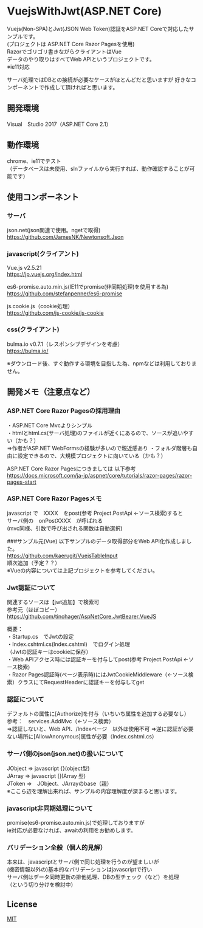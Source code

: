 # VuejsWithJwt(ASP.NET Core)
Vuejs(Non-SPA)とJwt(JSON Web Token)認証をASP.NET Coreで対応したサンプルです。  
(プロジェクトは ASP.NET Core Razor Pagesを使用)  
Razorでゴリゴリ書きながらクライアントはVue  
データのやり取りはすべてWeb APIというプロジェクトです。  
※ie11対応  
  
サーバ処理ではDBとの接続が必要なケースがほとんどだと思いますが
好きなコンポーネントで作成して頂ければと思います。

## 開発環境
Visual　Studio 2017（ASP.NET Core 2.1）   

## 動作環境
chrome、ie11でテスト  
（データベースは未使用、slnファイルから実行すれば、動作確認することが可能です）

## 使用コンポーネント
### サーバ
json.net(json関連で使用。ngetで取得)  
https://github.com/JamesNK/Newtonsoft.Json  

### javascript(クライアント)
Vue.js v2.5.21  
https://jp.vuejs.org/index.html  

es6-promise.auto.min.js(IE11でpromise(非同期処理)を使用する為)  
https://github.com/stefanpenner/es6-promise  

js.cookie.js（cookie処理）  
https://github.com/js-cookie/js-cookie  

### css(クライアント)
bulma.io v0.7.1（レスポンシブデザインを考慮）  
https://bulma.io/  

※ダウンロード後、すぐ動作する環境を目指した為、npmなどは利用しておりません。  

## 開発メモ（注意点など）
### ASP.NET Core Razor Pagesの採用理由
・ASP.NET Core Mvcよりシンプル  
・htmlとhtml.cs(サーバ処理)のファイルが近くにあるので、ソースが追いやすい（かも？）  
⇒作者がASP.NET WebFormsの経験が多いので親近感あり
・フォルダ階層も自由に設定できるので、大規模プロジェクトに向いている（かも？）  

ASP.NET Core Razor Pagesにつきましては  以下参考  
https://docs.microsoft.com/ja-jp/aspnet/core/tutorials/razor-pages/razor-pages-start  

### ASP.NET Core Razor Pagesメモ
javascript で　XXXX　をpost(参考 Project.PostApi ←ソース検索)すると  
サーバ側の　onPostXXXX　が呼ばれる  
(mvc同様、引数で呼び出される関数は自動選択)  

###サンプル元(Vue)
以下サンプルのデータ取得部分をWeb API化作成しました。  
https://github.com/kaerugit/VuejsTableInput  
順次追加（予定？？）  
※Vueの内容については上記プロジェクトを参考してください。  

### Jwt認証について
関連するソースは【jwt追加】で検索可  
参考元（ほぼコピー）  
https://github.com/tinohager/AspNetCore.JwtBearer.VueJS  

概要：  
・Startup.cs　でJwtの設定  
・Index.cshtml.cs(Index.cshtml)　でログイン処理  
（Jwtの認証キーはcookieに保存）  
・Web APIアクセス時には認証キーを付与してpost(参考 Project.PostApi ←ソース検索)  
・Razor Pages認証時(ページ表示時)にはJwtCookieMiddleware（←ソース検索）クラスにてRequestHeaderに認証キーを付与してget  

### 認証について
デフォルトの属性に[Authorize]を付与（いちいち属性を追加する必要なし）  
参考：　services.AddMvc（←ソース検索）  
⇒認証しないと、Web API、/Indexページ　以外は使用不可
⇒逆に認証が必要ない場所に[AllowAnonymous]属性が必要（Index.cshtml.cs）

### サーバ側のjson(json.net)の扱いについて
JObject ⇒ javascript {}(object型)  
JArray  ⇒ javascript [](Array 型)  
JToken  ⇒　JObject、JArrayのbase（親）  
※ここら辺を理解出来れば、サンプルの内容理解度が深まると思います。  

### javascript非同期処理について
promise(es6-promise.auto.min.js)で処理しておりますが  
ie対応が必要なければ、awaitの利用をお勧めします。  

### バリデーション全般（個人的見解）
本来は、javascriptとサーバ側で同じ処理を行うのが望ましいが  
(機密情報以外の)基本的なバリデーションはjavascriptで行い  
サーバ側はデータ同時更新の排他処理、DBの型チェック（など）を処理  
（という切り分けを検討中）  

## License
[MIT](LICENSE.txt)

